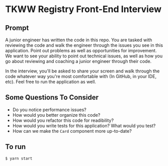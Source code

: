 # TKWW Registry Front-End Interview

## Prompt

A junior engineer has written the code in this repo. You are tasked with reviewing the code and walk the engineer through the issues you see in this application. Point out problems as well as opportunities for improvement. We want to see your ability to point out technical issues, as well as how you go about reviewing and coaching a junior engineer through their code.

In the interview, you'll be asked to share your screen and walk through the code whatever way you're most comfortable with (In GitHub, in your IDE, etc). Feel free to run the application as well.

## Some Questions To Consider

* Do you notice performance issues?
* How would you better organize this code?
* How would you refactor this code for readibility?
* How would you write tests for this application? What would you test?
* How can we make the `Card` component more up-to-date?

## To run

```sh
$ yarn start
```
